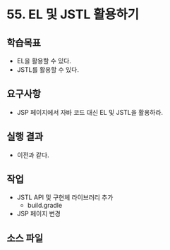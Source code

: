 # 55. EL 및 JSTL 활용하기

## 학습목표

- EL을 활용할 수 있다.
- JSTL를 활용할 수 있다.

## 요구사항

- JSP 페이지에서 자바 코드 대신 EL 및 JSTL을 활용하라.

## 실행 결과

- 이전과 같다.

## 작업

- JSTL API 및 구현체 라이브러리 추가
  - build.gradle
- JSP 페이지 변경

## 소스 파일

